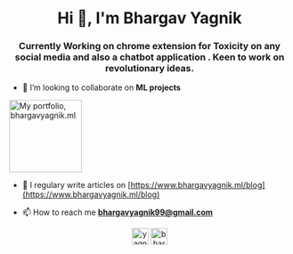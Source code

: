 <h1 align="center">Hi 👋, I'm Bhargav Yagnik</h1>
<h3 align="center">Currently Working on chrome extension for Toxicity on any social media and also a chatbot application . Keen to work on revolutionary ideas.</h3>


- 👯 I’m looking to collaborate on **ML projects**

<a title="Portfolio, bhargavyagnik.ml" href="https://www.bhargavyagnik.ml/"><img alt="My portfolio, bhargavyagnik.ml" src="https://raw.githubusercontent.com/saurabhdaware/saurabhdaware/master/icons/portfoliobutton.png" width="130" /></a>



- 📝 I regulary write articles on [https://www.bhargavyagnik.ml/blog](https://www.bhargavyagnik.ml/blog)

- 📫 How to reach me **bhargavyagnik99@gmail.com**


<p align="center">
<a href="https://twitter.com/yagnikbhargav" target="blank"><img align="center" src="https://cdn.jsdelivr.net/npm/simple-icons@3.0.1/icons/twitter.svg" alt="yagnikbhargav" height="30" width="30" /></a>
<a href="https://linkedin.com/in/bhargav-yagnik-745518168" target="blank"><img align="center" src="https://cdn.jsdelivr.net/npm/simple-icons@3.0.1/icons/linkedin.svg" alt="bhargav-yagnik-745518168" height="30" width="30" /></a>
</p>
